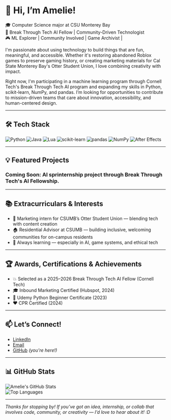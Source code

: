 # 👋 Hi, I’m Amelie!

🎓 Computer Science major at CSU Monterey Bay  
🌟 Break Through Tech AI Fellow | Community-Driven Technologist  
🎮 ML Explorer | Community Involved | Game Archivist |   

I'm passionate about using technology to build things that are fun, meaningful, and accessible. Whether it's restoring abandoned Roblox games to preserve gaming history, or creating marketing materials for Cal State Monterey Bay's Otter Student Union, I love combining creativity with impact.

Right now, I'm participating in a machine learning program through Cornell Tech's Break Through Tech AI program and expanding my skills in Python, scikit-learn, NumPy, and pandas. I’m looking for opportunities to contribute to mission-driven teams that care about innovation, accessibility, and human-centered design.

---

## 🛠️ Tech Stack

![Python](https://img.shields.io/badge/Python-3776AB?style=flat&logo=python&logoColor=white)
![Java](https://img.shields.io/badge/Java-ED8B00?style=flat&logo=java&logoColor=white)
![Lua](https://img.shields.io/badge/Lua-2C2D72?style=flat&logo=lua&logoColor=white)
![scikit-learn](https://img.shields.io/badge/scikit--learn-F7931E?style=flat&logo=scikit-learn&logoColor=white)
![pandas](https://img.shields.io/badge/pandas-150458?style=flat&logo=pandas&logoColor=white)
![NumPy](https://img.shields.io/badge/NumPy-013243?style=flat&logo=numpy&logoColor=white)
![After Effects](https://img.shields.io/badge/Adobe%20After%20Effects-9999FF?style=flat&logo=adobe-after-effects&logoColor=white)

---

## 💡 Featured Projects

### Coming Soon: AI sprinternship project through Break Through Tech's AI Fellowship. 

---

## 📚 Extracurriculars & Interests

- 📣 Marketing intern for CSUMB’s Otter Student Union — blending tech with content creation
- 🏠 Residential Advisor at CSUMB — building inclusive, welcoming communities for on-campus residents
- 🧠 Always learning — especially in AI, game systems, and ethical tech

---

## 🏆 Awards, Certifications & Achievements

- 💥 Selected as a 2025–2026 Break Through Tech AI Fellow (Cornell Tech)
- 🎓 Inbound Marketing Certified (Hubspot, 2024)
- 🐍 Udemy Python Beginner Certificate (2023)
- ❤️ CPR Certified (2024)

---

## 📫 Let’s Connect!

- [LinkedIn](https://www.linkedin.com/in/amelienorris)
- [Email](mailto:aminrs0315@gmail.com)  
- [GitHub](https://github.com/aminrs0315) *(you're here!)*  

---

## 📊 GitHub Stats

![Amelie's GitHub Stats](https://github-readme-stats.vercel.app/api?username=aminrs0315&show_icons=true&theme=tokyonight)  
![Top Languages](https://github-readme-stats.vercel.app/api/top-langs/?username=aminrs0315&layout=compact&theme=tokyonight)

---

*Thanks for stopping by! If you’ve got an idea, internship, or collab that involves code, community, or creativity — I’d love to hear about it! :D*
